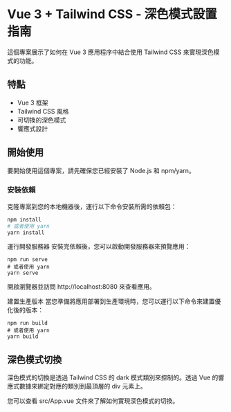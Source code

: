 # Vue 3 + Tailwind CSS - 深色模式設置指南

這個專案展示了如何在 Vue 3 應用程序中結合使用 Tailwind CSS 來實現深色模式的功能。

## 特點

- Vue 3 框架
- Tailwind CSS 風格
- 可切換的深色模式
- 響應式設計

## 開始使用

要開始使用這個專案，請先確保您已經安裝了 Node.js 和 npm/yarn。

### 安裝依賴

克隆專案到您的本地機器後，運行以下命令安裝所需的依賴包：

```bash
npm install
# 或者使用 yarn
yarn install
```
運行開發服務器
安裝完依賴後，您可以啟動開發服務器來預覽應用：
```
npm run serve
# 或者使用 yarn
yarn serve
```
開啟瀏覽器並訪問 http://localhost:8080 來查看應用。

建置生產版本
當您準備將應用部署到生產環境時，您可以運行以下命令來建置優化後的版本：

```
npm run build
# 或者使用 yarn
yarn build
```

## 深色模式切換
深色模式的切換是透過 Tailwind CSS 的 dark 模式類別來控制的。透過 Vue 的響應式數據來綁定對應的類別到最頂層的 div 元素上。

您可以查看 src/App.vue 文件來了解如何實現深色模式的切換。